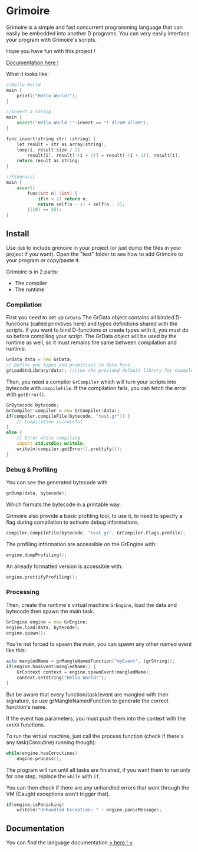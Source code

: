 # Grimoire

Grimoire is a simple and fast concurrent programming language that can easily be embedded into another D programs.
You can very easily interface your program with Grimoire's scripts.

Hope you have fun with this project !

[Documentation here !](https://enalye.github.io/grimoire)

What it looks like:
```cpp
//Hello World
main {
    printl("Hello World!");
}
```
```cpp
//Invert a string
main {
    assert("Hello World !":invert == "! dlroW olleH");
}

func invert(string str) (string) {
    let result = str as array(string);
    loop(i, result:size / 2)
        result[i], result[-(i + 1)] = result[-(i + 1)], result[i];
    return result as string;
}
```
```cpp
//Fibonacci
main {
    assert(
        func(int n) (int) {
            if(n < 2) return n;
            return self(n - 1) + self(n - 2);
        }(10) == 55);
}
```

## Install

Use `dub` to include grimoire in your project (or just dump the files in your project if you want).
Open the "test" folder to see how to add Grimoire to your program or copy/paste it.

Grimoire is in 2 parts:
- The compiler
- The runtime

### Compilation

First you need to set up `GrData`
The GrData object contains all binded D-functions (called primitives here) and types definitions shared with the scripts.
If you want to bind D-functions or create types with it, you must do so before compiling your script.
The GrData object will be used by the runtime as well, so it must remains the same between compilation and runtime.

```d
GrData data = new GrData;
// Define you types and primitives in data here..
grLoadStdLibrary(data); //Like the provided default library for example.
```

Then, you need a compiler `GrCompiler` which will turn your scripts into bytecode with `compileFile`.
If the compilation fails, you can fetch the error with `getError()`.
```d
GrBytecode bytecode;
GrCompiler compiler = new GrCompiler(data);
if(compiler.compileFile(bytecode, "test.gr")) {
    // Compilation successful
}
else {
    // Error while compiling
    import std.stdio: writeln;
    writeln(compiler.getError().prettify());
}
```

### Debug & Profiling

You can see the generated bytecode with
```d
grDump(data, bytecode);
```
Which formats the bytecode in a printable way.

Grimoire also provide a basic profiling tool, to use it, to need to specify a flag during compilation to activate debug informations.
```d
compiler.compileFile(bytecode, "test.gr", GrCompiler.Flags.profile);
```
The profiling information are accessible on the GrEngine with:
```d
engine.dumpProfiling();
```
An already formatted version is accessible with:
```d
engine.prettifyProfiling();
```

### Processing

Then, create the runtime's virtual machine `GrEngine`, load the data and bytecode then spawn the main task.
```d
GrEngine engine = new GrEngine;
engine.load(data, bytecode);
engine.spawn();
```

You're not forced to spawn the main, you can spawn any other named event like this:
```d
auto mangledName = grMangleNamedFunction("myEvent", [grString]);
if(engine.hasEvent(mangledName)) {
    GrContext context = engine.spawnEvent(mangledName);
    context.setString("Hello World!");
}
```
But be aware that every function/task/event are mangled with their signature, so use grMangleNamedFunction to generate the  correct function's name.

If the event has parameters, you must push them into the context with the `setXX` functions.

To run the virtual machine, just call the process function (check if there's any task(Coroutine) running though):
```d
while(engine.hasCoroutines)
    engine.process();
```
The program will run until all tasks are finished, if you want them to run only for one step, replace the `while` with `if`.

You can then check if there are any unhandled errors that went through the VM (Caught exceptions won't trigger that).
```d
if(engine.isPanicking)
    writeln("Unhandled Exception: " ~ engine.panicMessage);
```


## Documentation

You can find the language documentation [> here ! <](https://enalye.github.io/grimoire)
